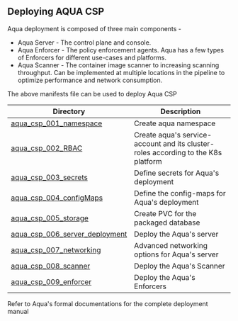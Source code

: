 ## Deploying AQUA CSP

Aqua deployment is composed of three main components - 

- Aqua Server - The control plane and console.
- Aqua Enforcer - The policy enforcement agents. Aqua has a few types of Enforcers for different use-cases and platforms. 
- Aqua Scanner - The container image scanner to increasing scanning throughput. Can be implemented at multiple locations in the pipeline to optimize performance and network consumption. 

The above manifests file can be used to deploy Aqua CSP

| Directory                                                    | Description                                                  |
| ------------------------------------------------------------ | ------------------------------------------------------------ |
| [aqua_csp_001_namespace](https://github.com/aquasecurity/deployments/tree/5.3/orchestrators/kubernetes/manifests/aqua_csp_001_namespace) | Create aqua namespace                                        |
| [aqua_csp_002_RBAC](https://github.com/aquasecurity/deployments/tree/5.3/orchestrators/kubernetes/manifests/aqua_csp_002_RBAC) | Create aqua's service-account and its cluster-roles according to the K8s platform |
| [aqua_csp_003_secrets](https://github.com/aquasecurity/deployments/tree/5.3/orchestrators/kubernetes/manifests/aqua_csp_003_secrets) | Define secrets for Aqua's deployment |
| [aqua_csp_004_configMaps](https://github.com/aquasecurity/deployments/tree/5.3/orchestrators/kubernetes/manifests/aqua_csp_004_configMaps) | Define the config-maps for Aqua's deployment            |
| [aqua_csp_005_storage](https://github.com/aquasecurity/deployments/tree/5.3/orchestrators/kubernetes/manifests/aqua_csp_005_storage) | Create PVC for the packaged database                   |
| [aqua_csp_006_server_deployment](https://github.com/aquasecurity/deployments/tree/5.3/orchestrators/kubernetes/manifests/aqua_csp_006_server_deployment) | Deploy the Aqua's server |
| [aqua_csp_007_networking](https://github.com/aquasecurity/deployments/tree/5.3/orchestrators/kubernetes/manifests/aqua_csp_007_networking) | Advanced networking options for Aqua's server |
| [aqua_csp_008_scanner](https://github.com/aquasecurity/deployments/tree/5.3/orchestrators/kubernetes/manifests/aqua_csp_008_scanner) | Deploy the Aqua's Scanner |
| [aqua_csp_009_enforcer](https://github.com/aquasecurity/deployments/tree/5.3/orchestrators/kubernetes/manifests/aqua_csp_009_enforcer) | Deploy the Aqua's Enforcers |

Refer to Aqua's formal documentations for the complete deployment manual 